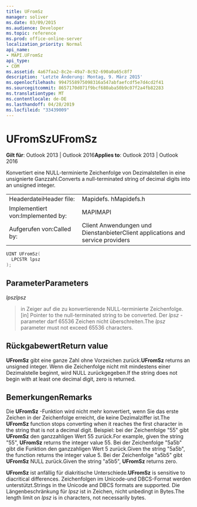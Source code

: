```yaml
---
title: UFromSz
manager: soliver
ms.date: 03/09/2015
ms.audience: Developer
ms.topic: reference
ms.prod: office-online-server
localization_priority: Normal
api_name:
- MAPI.UFromSz
api_type:
- COM
ms.assetid: 4a67faa2-8c2e-49a7-8c92-690a0a65c8f7
description: 'Letzte Änderung: Montag, 9. März 2015'
ms.openlocfilehash: 9947558975098316a547abfaefcdf5e7d4cd2f41
ms.sourcegitcommit: 8657170d071f9bcf680aba50b9c07f2a4fb82283
ms.translationtype: MT
ms.contentlocale: de-DE
ms.lasthandoff: 04/28/2019
ms.locfileid: "33439009"
---
```

# <a name="ufromsz"></a><span data-ttu-id="2f478-103">UFromSz</span><span class="sxs-lookup"><span data-stu-id="2f478-103">UFromSz</span></span>

  
  
<span data-ttu-id="2f478-104">**Gilt für**: Outlook 2013 | Outlook 2016</span><span class="sxs-lookup"><span data-stu-id="2f478-104">**Applies to**: Outlook 2013 | Outlook 2016</span></span> 
  
<span data-ttu-id="2f478-105">Konvertiert eine NULL-terminierte Zeichenfolge von Dezimalstellen in eine unsignierte Ganzzahl.</span><span class="sxs-lookup"><span data-stu-id="2f478-105">Converts a null-terminated string of decimal digits into an unsigned integer.</span></span> 
  
|||
|:-----|:-----|
|<span data-ttu-id="2f478-106">Headerdatei</span><span class="sxs-lookup"><span data-stu-id="2f478-106">Header file:</span></span>  <br/> |<span data-ttu-id="2f478-107">Mapidefs. h</span><span class="sxs-lookup"><span data-stu-id="2f478-107">Mapidefs.h</span></span>  <br/> |
|<span data-ttu-id="2f478-108">Implementiert von:</span><span class="sxs-lookup"><span data-stu-id="2f478-108">Implemented by:</span></span>  <br/> |<span data-ttu-id="2f478-109">MAPI</span><span class="sxs-lookup"><span data-stu-id="2f478-109">MAPI</span></span>  <br/> |
|<span data-ttu-id="2f478-110">Aufgerufen von:</span><span class="sxs-lookup"><span data-stu-id="2f478-110">Called by:</span></span>  <br/> |<span data-ttu-id="2f478-111">Client Anwendungen und Dienstanbieter</span><span class="sxs-lookup"><span data-stu-id="2f478-111">Client applications and service providers</span></span>  <br/> |
   
```cpp
UINT UFromSz(
  LPCSTR lpsz
);
```

## <a name="parameters"></a><span data-ttu-id="2f478-112">Parameter</span><span class="sxs-lookup"><span data-stu-id="2f478-112">Parameters</span></span>

 <span data-ttu-id="2f478-113">_lpsz_</span><span class="sxs-lookup"><span data-stu-id="2f478-113">_lpsz_</span></span>
  
> <span data-ttu-id="2f478-114">in Zeiger auf die zu konvertierende NULL-terminierte Zeichenfolge.</span><span class="sxs-lookup"><span data-stu-id="2f478-114">[in] Pointer to the null-terminated string to be converted.</span></span> <span data-ttu-id="2f478-115">Der _lpsz_ -parameter darf 65536 Zeichen nicht überschreiten.</span><span class="sxs-lookup"><span data-stu-id="2f478-115">The  _lpsz_ parameter must not exceed 65536 characters.</span></span> 
    
## <a name="return-value"></a><span data-ttu-id="2f478-116">Rückgabewert</span><span class="sxs-lookup"><span data-stu-id="2f478-116">Return value</span></span>

 <span data-ttu-id="2f478-117">**UFromSz** gibt eine ganze Zahl ohne Vorzeichen zurück.</span><span class="sxs-lookup"><span data-stu-id="2f478-117">**UFromSz** returns an unsigned integer.</span></span> <span data-ttu-id="2f478-118">Wenn die Zeichenfolge nicht mit mindestens einer Dezimalstelle beginnt, wird NULL zurückgegeben.</span><span class="sxs-lookup"><span data-stu-id="2f478-118">If the string does not begin with at least one decimal digit, zero is returned.</span></span> 
  
## <a name="remarks"></a><span data-ttu-id="2f478-119">Bemerkungen</span><span class="sxs-lookup"><span data-stu-id="2f478-119">Remarks</span></span>

<span data-ttu-id="2f478-120">Die **UFromSz** -Funktion wird nicht mehr konvertiert, wenn Sie das erste Zeichen in der Zeichenfolge erreicht, die keine Dezimalziffer ist.</span><span class="sxs-lookup"><span data-stu-id="2f478-120">The **UFromSz** function stops converting when it reaches the first character in the string that is not a decimal digit.</span></span> <span data-ttu-id="2f478-121">Beispiel: bei der Zeichenfolge "55" gibt **UFromSz** den ganzzahligen Wert 55 zurück.</span><span class="sxs-lookup"><span data-stu-id="2f478-121">For example, given the string "55", **UFromSz** returns the integer value 55.</span></span> <span data-ttu-id="2f478-122">Bei der Zeichenfolge "5a5b" gibt die Funktion den ganzzahligen Wert 5 zurück.</span><span class="sxs-lookup"><span data-stu-id="2f478-122">Given the string "5a5b", the function returns the integer value 5.</span></span> <span data-ttu-id="2f478-123">Bei der Zeichenfolge "a5b5" gibt **UFromSz** NULL zurück.</span><span class="sxs-lookup"><span data-stu-id="2f478-123">Given the string "a5b5", **UFromSz** returns zero.</span></span> 
  
 <span data-ttu-id="2f478-124">**UFromSz** ist anfällig für diakritische Unterschiede.</span><span class="sxs-lookup"><span data-stu-id="2f478-124">**UFromSz** is sensitive to diacritical differences.</span></span> <span data-ttu-id="2f478-125">Zeichenfolgen im Unicode-und DBCS-Format werden unterstützt.</span><span class="sxs-lookup"><span data-stu-id="2f478-125">Strings in the Unicode and DBCS formats are supported.</span></span> <span data-ttu-id="2f478-126">Die Längenbeschränkung für _lpsz_ ist in Zeichen, nicht unbedingt in Bytes.</span><span class="sxs-lookup"><span data-stu-id="2f478-126">The length limit on  _lpsz_ is in characters, not necessarily bytes.</span></span> 
  

